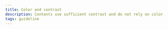 ```yaml
---
title: Color and contrast
description: Contents use sufficient contrast and do not rely on color alone
tags: guideline
---
```

